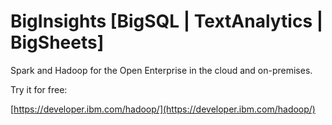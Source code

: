 # BigInsights [BigSQL | TextAnalytics | BigSheets]

Spark and Hadoop for the Open Enterprise in the cloud and on-premises.

Try it for free:

[https://developer.ibm.com/hadoop/](https://developer.ibm.com/hadoop/)
